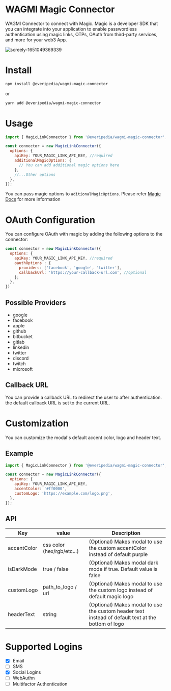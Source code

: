 # WAGMI Magic Connector

WAGMI Connector to connect with Magic. Magic is a developer SDK that you can integrate into your application to enable passwordless authentication using magic links, OTPs, OAuth from third-party services, and more for your web3 App.

![screely-1651049369339](https://user-images.githubusercontent.com/52039218/165480064-59671e3f-90fb-4387-a408-1055055ad8d3.png)

# Install
```bash
npm install @everipedia/wagmi-magic-connector
``` 
or 
```bash
yarn add @everipedia/wagmi-magic-connector
```

# Usage

```javascript
import { MagicLinkConnector } from '@everipedia/wagmi-magic-connector';

const connector = new MagicLinkConnector({
  options: {
    apiKey: YOUR_MAGIC_LINK_API_KEY, //required
    additionalMagicOptions: {
      // You can add additional magic options here
    },
    //...Other options
  },
});
```

You can pass magic options to ```aditionalMagicOptions```. Please refer [Magic Docs](https://magic.link/docs/api-reference/client-side-sdks/web) for more information 

# OAuth Configuration

You can configure OAuth with magic by adding the following options to the connector:

```javascript
const connector = new MagicLinkConnector({
  options: {
    apiKey: YOUR_MAGIC_LINK_API_KEY, //required
    oauthOptions : {
      providers: ['facebook', 'google', 'twitter'],
      callbackUrl: 'https://your-callback-url.com', //optional
    };
  },
})
```

## Possible Providers

- google
- facebook
- apple
- github
- bitbucket
- gitlab
- linkedin
- twitter
- discord
- twitch
- microsoft

## Callback URL

You can provide a callback URL to redirect the user to after authentication. the default callback URL is set to the current URL.

# Customization

You can customize the modal's default accent color, logo and header text.

## Example

```javascript
import { MagicLinkConnector } from '@everipedia/wagmi-magic-connector';

const connector = new MagicLinkConnector({
  options: {
    apiKey: YOUR_MAGIC_LINK_API_KEY,
    accentColor: '#ff0000',
    customLogo: 'https://example.com/logo.png',
  },
});
```

## API

| Key         | value                      | Description                                                                                        |
| ----------- | -------------------------- | -------------------------------------------------------------------------------------------------- |
| accentColor | css color (hex/rgb/etc...) | (Optional) Makes modal to use the custom accentColor instead of default purple                     |
| isDarkMode  | true / false               | (Optional) Makes modal dark mode if true. Default value is false                                   |
| customLogo  | path_to_logo / url         | (Optional) Makes modal to use the custom logo instead of default magic logo                        |
| headerText  | string                     | (Optional) Makes modal to use the custom header text instead of default text at the bottom of logo |

# Supported Logins

- [x] Email
- [ ] SMS
- [x] Social Logins
- [ ] WebAuthn
- [ ] Multifactor Authentication
